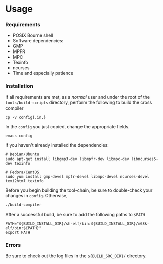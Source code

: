 Usage
=====

### Requirements
 - POSIX Bourne shell
 - Software dependencies:
  - GMP
  - MPFR
  - MPC
  - Texinfo
  - ncurses
 - Time and especially patience

### Installation
  If all requirements are met, as a _normal_ user and under the root of the `tools/build-scripts` directory, perform the following to build the cross compiler

    cp -v config{.in,}

In the `config` you just copied, change the appropriate fields.

    emacs config

If you haven't already installed the dependencies:

    # Debian/Ubuntu
    sudo apt-get install libgmp3-dev libmpfr-dev libmpc-dev libncurses5-dev texinfo

    # Fedora/CentOS
    sudo yum install gmp-devel mpfr-devel libmpc-devel ncurses-devel texi2html texinfo

Before you begin building the tool-chain, be sure to double-check your changes in `config`. Otherwise,

    ./build-compiler

After a successful build, be sure to add the following paths to `$PATH`

    PATH="${BUILD_INSTALL_DIR}/sh-elf/bin:${BUILD_INSTALL_DIR}/m68k-elf/bin:${PATH}"
    export PATH

### Errors

   Be sure to check out the log files in the `${BUILD_SRC_DIR}/` directory.
